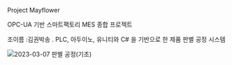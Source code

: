 Project Mayflower 

OPC-UA 기반 스마트팩토리 MES 종합 프로젝트

조이름 :김권박송
.
PLC, 아두이노, 유니티와 C# 을 기반으로 한 제품 판별 공정 시스템

![2023-03-07 판별 공정(기초)](https://s3-us-west-2.amazonaws.com/secure.notion-static.com/b36ebeae-7414-45bd-9a8a-0ba89c4cf493/Untitled.png)
